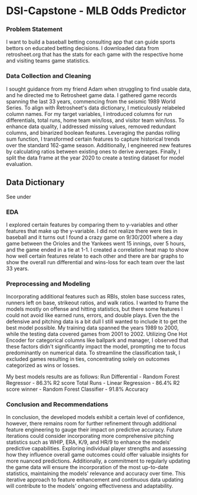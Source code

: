 # DSI-Capstone - MLB Odds Predictor

### Problem Statement
I want to build a baseball betting consulting app that can guide sports bettors on educated betting decisions. I downloaded data from retrosheet.org that has the stats for each game with the respective home and visiting teams game statistics.      

### Data Collection and Cleaning
I sought guidance from my friend Adam when struggling to find usable data, and he directed me to Retrosheet game data. I gathered game records spanning the last 33 years, commencing from the seismic 1989 World Series. To align with Retrosheet's data dictionary, I meticulously relabeled column names. For my target variables, I introduced columns for run differentials, total runs, home team win/loss, and visitor team win/loss. To enhance data quality, I addressed missing values, removed redundant columns, and binarized boolean features. Leveraging the pandas rolling sum function, I transformed certain features to capture historical trends over the standard 162-game season. Additionally, I engineered new features by calculating ratios between existing ones to derive averages. Finally, I split the data frame at the year 2020 to create a testing dataset for model evaluation.

## Data Dictionary
See under 
### EDA
I explored certain features by comparing them to y-variables and other features that make up the y-variable. I did not realize there were ties in baseball and it turns out I found a crazy game on 9/30/2001 where a day game between the Orioles and the Yankees went 15 innings, over 5 hours, and the game ended in a tie at 1-1. I created a correlation heat map to show how well certain features relate to each other and there are bar graphs to show the overall run differential and wins-loss for each team over the last 33 years.

### Preprocessing and Modeling
Incorporating additional features such as RBIs, stolen base success rates, runners left on base, strikeout ratios, and walk ratios. I wanted to frame the models mostly on offense and hitting statistics, but there some features I could not avoid like earned runs, errors, and double plays. Even the the defensive and pitching data is a bit dull I still wanted to include it to get the best model possible. My training data spanned the years 1989 to 2000, while the testing data covered games from 2001 to 2002. Utilizing One Hot Encoder for categorical columns like ballpark and manager, I observed that these factors didn't significantly impact the model, prompting me to focus predominantly on numerical data. To streamline the classification task, I excluded games resulting in ties, concentrating solely on outcomes categorized as wins or losses.

My best models results are as follows:
Run Differential - Random Forest Regressor  - 86.3% R2 score
Total Runs - Linear Regression - 86.4% R2 score
winner - Random Forest Classifier - 91.8% Accuracy

### Conclusion and Recommendations
In conclusion, the developed models exhibit a certain level of confidence, however, there remains room for further refinement through additional feature engineering to gauge their impact on predictive accuracy. Future iterations could consider incorporating more comprehensive pitching statistics such as WHIP, ERA, K/9, and HR/9 to enhance the models' predictive capabilities. Exploring individual player strengths and assessing how they influence overall game outcomes could offer valuable insights for more nuanced predictions. Additionally, a commitment to regularly updating the game data will ensure the incorporation of the most up-to-date statistics, maintaining the models' relevance and accuracy over time. This iterative approach to feature enhancement and continuous data updating will contribute to the models' ongoing effectiveness and adaptability.
